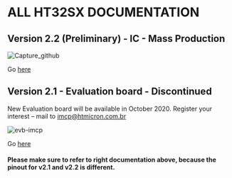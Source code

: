 # ALL HT32SX DOCUMENTATION

## Version 2.2 (Preliminary) - IC - Mass Production

![Capture_github](https://user-images.githubusercontent.com/59176599/91726479-ada28900-eb76-11ea-881b-882a07a4c130.JPG)

Go [here](https://github.com/htmicron/ht32sx/tree/documents/2.2) 

## Version 2.1 - Evaluation board - Discontinued
New Evaluation board will be available in October 2020. Register your interest – mail to imcp@htmicron.com.br

![evb-imcp](https://user-images.githubusercontent.com/59176599/89645432-2839fa80-d890-11ea-8b9e-d264a143384b.JPG)

Go [here](https://github.com/htmicron/ht32sx/tree/documents/2.1)	

#### Please make sure to refer to right documentation above, because the pinout for v2.1 and v2.2 is different.
